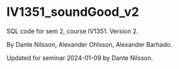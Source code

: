 # IV1351_soundGood_v2
SQL code for sem 2, course IV1351. Version 2.

By Dante Nilsson, Alexander Ohlsson, Alexander Barhado.

Updated for seminar 2024-01-09 by Dante Nilsson.
